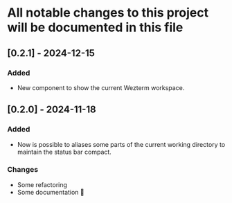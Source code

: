 # All notable changes to this project will be documented in this file

## [0.2.1] - 2024-12-15

### Added

- New component to show the current Wezterm workspace.

## [0.2.0] - 2024-11-18

### Added

- Now is possible to aliases some parts of the current working directory
  to maintain the status bar compact.

### Changes

- Some refactoring
- Some documentation 💅
